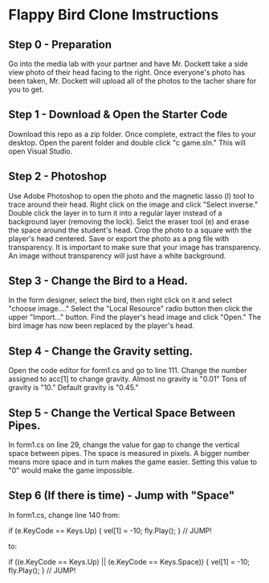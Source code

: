 # Flappy Bird Clone Imstructions
## Step 0 - Preparation
Go into the media lab with your partner and have Mr. Dockett take a side view photo of their head facing to the right. Once everyone's photo has been taken, Mr. Dockett will upload all of the photos to the tacher share for you to get. 

## Step 1 - Download & Open the Starter Code
Download this repo as a zip folder. Once complete, extract the files to your desktop. Open the parent folder and double click "c game.sln."
This will open Visual Studio.

## Step 2 - Photoshop
Use Adobe Photoshop to open the photo and the magnetic lasso (l) tool to trace around their head. Right click on the image and click "Select inverse." Double click the layer in to turn it into a regular layer instead of a background layer (removing the lock). Selct the eraser tool (e) and erase the space around the student's head. Crop the photo to a square with the player's head centered. Save or export the photo as a png file with transparency. It is important to make sure that your image has transparency. An image without transparency will just have a white background.

## Step 3 - Change the Bird to a Head.
In the form designer, select the bird, then right click on it and select "choose image...." Select the "Local Resource" radio button then click the upper "Import..." button. Find the player's head image and click "Open." The bird image has now been replaced by the player's head.

## Step 4 - Change the Gravity setting.
Open the code editor for form1.cs and go to line 111. Change the number assigned to acc[1] to change gravity. Almost no gravity is "0.01" Tons of gravity is "10." Default gravity is "0.45."

## Step 5 - Change the Vertical Space Between Pipes.
In form1.cs on line 29, change the value for gap to change the vertical space between pipes. The space is measured in pixels. A bigger number means more space and in turn makes the game easier. Setting this value to "0" would make the game impossible.

## Step 6 (If there is time) - Jump with "Space"
In form1.cs, change line 140 from:

if (e.KeyCode == Keys.Up) { vel[1] = -10; fly.Play(); } // JUMP!

to:

if ((e.KeyCode == Keys.Up) || (e.KeyCode == Keys.Space)) { vel[1] = -10; fly.Play(); } // JUMP!
